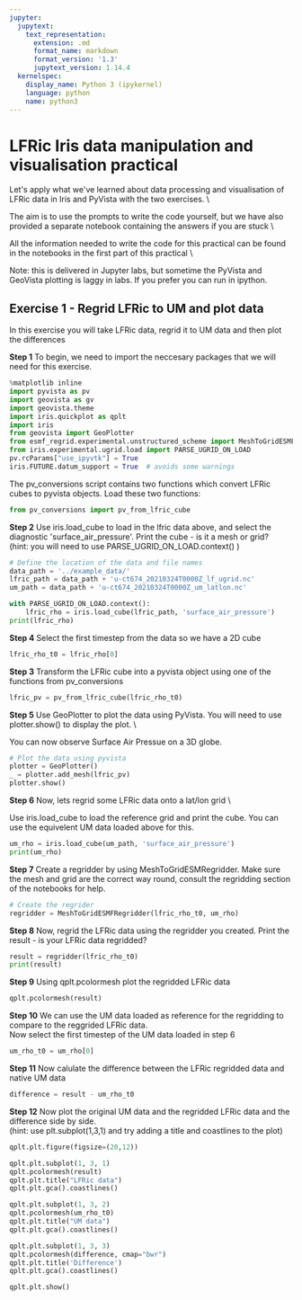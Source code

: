 ```yaml
---
jupyter:
  jupytext:
    text_representation:
      extension: .md
      format_name: markdown
      format_version: '1.3'
      jupytext_version: 1.14.4
  kernelspec:
    display_name: Python 3 (ipykernel)
    language: python
    name: python3
---
```


<!-- #region tags=[] -->
# LFRic Iris data manipulation and visualisation practical

Let's apply what we've learned about data processing and visualisation of LFRic data in Iris and PyVista with the two exercises. \

The aim is to use the prompts to write the code yourself, but we have also provided a separate notebook containing the answers if you are stuck \

All the information needed to write the code for this practical can be found in the notebooks in the first part of this practical \

Note: this is delivered in Jupyter labs, but sometime the PyVista and GeoVista plotting is laggy in labs. If you prefer you can run in ipython.


<!-- #endregion -->

<!-- #region tags=[] -->
## Exercise 1 - Regrid LFRic to UM and plot data 

In this exercise you will take LFRic data, regrid it to UM data and then plot the differences
<!-- #endregion -->

**Step 1** To begin, we need to import the neccesary packages that we will need for this exercise.

```python tags=[]
%matplotlib inline
import pyvista as pv
import geovista as gv
import geovista.theme
import iris.quickplot as qplt
import iris
from geovista import GeoPlotter
from esmf_regrid.experimental.unstructured_scheme import MeshToGridESMFRegridder, GridToMeshESMFRegridder
from iris.experimental.ugrid.load import PARSE_UGRID_ON_LOAD
pv.rcParams["use_ipyvtk"] = True
iris.FUTURE.datum_support = True  # avoids some warnings

```

The pv_conversions script contains two functions which convert LFRic cubes to pyvista objects. Load these two functions:

```python tags=[]
from pv_conversions import pv_from_lfric_cube
```

**Step 2** Use iris.load_cube to load in the lfric data above, and select the diagnostic 'surface_air_pressure'. Print the cube - is it a mesh or grid? \
    (hint: you will need to use PARSE_UGRID_ON_LOAD.context() )

```python tags=[]
# Define the location of the data and file names
data_path = '../example_data/'
lfric_path = data_path + 'u-ct674_20210324T0000Z_lf_ugrid.nc'
um_path = data_path + 'u-ct674_20210324T0000Z_um_latlon.nc'

with PARSE_UGRID_ON_LOAD.context():
    lfric_rho = iris.load_cube(lfric_path, 'surface_air_pressure')
print(lfric_rho)
```

<!-- #region tags=[] -->
**Step 4** Select the first timestep from the data so we have a 2D cube
<!-- #endregion -->

```python tags=[]
lfric_rho_t0 = lfric_rho[0]
```

**Step 3** Transform the LFRic cube into a pyvista object using one of the functions from pv_conversions

```python tags=[]
lfric_pv = pv_from_lfric_cube(lfric_rho_t0)
```

**Step 5** Use GeoPlotter to plot the data using PyVista. You will need to use plotter.show() to display the plot. \

You can now observe Surface Air Pressue on a 3D globe. 

```python tags=[]
# Plot the data using pyvista
plotter = GeoPlotter()
_ = plotter.add_mesh(lfric_pv)
plotter.show()
```

**Step 6** Now, lets regrid some LFRic data onto a lat/lon grid \

Use iris.load_cube to load the reference grid and print the cube. You can use the equivelent UM data loaded above for this. 

```python tags=[]
um_rho = iris.load_cube(um_path, 'surface_air_pressure')
print(um_rho)
```

**Step 7** Create a regridder by using MeshToGridESMRegridder. Make sure the mesh and grid are the correct way round, consult the regridding section of the notebooks for help.

```python tags=[]
# Create the regrider
regridder = MeshToGridESMFRegridder(lfric_rho_t0, um_rho)
```

**Step 8** Now, regrid the LFRic data using the regridder you created. Print the result - is your LFRic data regridded?

```python tags=[]
result = regridder(lfric_rho_t0)
print(result)
```

**Step 9** Using qplt.pcolormesh plot the regridded LFRic data

```python tags=[]
qplt.pcolormesh(result)
```

**Step 10** We can use the UM data loaded as reference for the regridding to compare to the reggrided LFRic data.\
Now select the first timestep of the UM data loaded in step 6

```python tags=[]
um_rho_t0 = um_rho[0]
```

**Step 11** Now calulate the difference between the LFRic regridded data and native UM data

```python tags=[]
difference = result - um_rho_t0
```

**Step 12** Now plot the original UM data and the regridded LFRic data and the difference side by side. \
(hint: use plt.subplot(1,3,1) and try adding a title and coastlines to the plot)

```python
qplt.plt.figure(figsize=(20,12))

qplt.plt.subplot(1, 3, 1)
qplt.pcolormesh(result)
qplt.plt.title("LFRic data")
qplt.plt.gca().coastlines()

qplt.plt.subplot(1, 3, 2)
qplt.pcolormesh(um_rho_t0)
qplt.plt.title("UM data")
qplt.plt.gca().coastlines()

qplt.plt.subplot(1, 3, 3)
qplt.pcolormesh(difference, cmap="bwr")
qplt.plt.title('Difference')
qplt.plt.gca().coastlines()

qplt.plt.show()
```

```python

```
